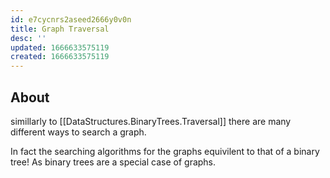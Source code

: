 ```yaml
---
id: e7cycnrs2aseed2666y0v0n
title: Graph Traversal
desc: ''
updated: 1666633575119
created: 1666633575119
---
```


## About
simillarly to [[DataStructures.BinaryTrees.Traversal]] there are many different ways to search a graph.

In fact the searching algorithms for the graphs equivilent to that of a binary tree! As binary trees are a special case of graphs.


